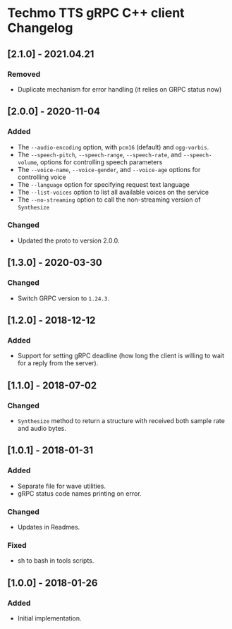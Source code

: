 # Techmo TTS gRPC C++ client Changelog

## [2.1.0] - 2021.04.21
### Removed
- Duplicate mechanism for error handling (it relies on GRPC status now)

## [2.0.0] - 2020-11-04
### Added
- The `--audio-encoding` option, with `pcm16` (default) and `ogg-vorbis`.
- The `--speech-pitch`, `--speech-range`, `--speech-rate`, and `--speech-volume`, options for controlling speech parameters
- The `--voice-name`, `--voice-gender`, and `--voice-age` options for controlling voice
- The `--language` option for specifying request text language
- The `--list-voices` option to list all available voices on the service
- The `--no-streaming` option to call the non-streaming version of `Synthesize`
### Changed
- Updated the proto to version 2.0.0.

## [1.3.0] - 2020-03-30
### Changed
- Switch GRPC version to `1.24.3`.

## [1.2.0] - 2018-12-12
### Added
- Support for setting gRPC deadline (how long the client is willing to wait for a reply from the server).

## [1.1.0] - 2018-07-02
### Changed
- `Synthesize` method to return a structure with received both sample rate and audio bytes.

## [1.0.1] - 2018-01-31
### Added
- Separate file for wave utilities.
- gRPC status code names printing on error.

### Changed
- Updates in Readmes.

### Fixed
- sh to bash in tools scripts.

## [1.0.0] - 2018-01-26
### Added
- Initial implementation.
